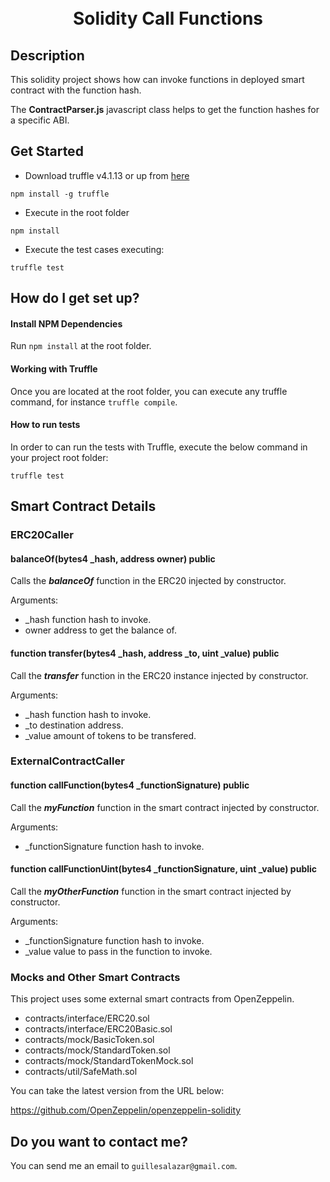 <h1 align="center">
<br>
Solidity Call Functions
<br>
</h1>

## Description

This solidity project shows how can invoke functions in deployed smart contract with the function hash.

The **ContractParser.js** javascript class helps to get the function hashes for a specific ABI.

## Get Started

* Download truffle v4.1.13 or up from [here](https://github.com/trufflesuite/truffle/releases)

```
npm install -g truffle
```
* Execute in the root folder
```
npm install
```
* Execute the test cases executing:
```
truffle test
```
## How do I get set up?

#### Install NPM Dependencies

Run ```npm install``` at the root folder.

#### Working with Truffle

Once you are located at the root folder, you can execute any truffle command, for instance ```truffle compile```.

#### How to run tests

In order to can run the tests with Truffle, execute the below command in your project root folder:

```truffle test```

## Smart Contract Details

### ERC20Caller

#### balanceOf(bytes4 _hash, address owner) public
Calls the ***balanceOf*** function in the ERC20 injected by constructor.

Arguments:

 - _hash function hash to invoke.
 - owner address to get the balance of.

#### function transfer(bytes4 _hash, address _to, uint _value) public
Call the ***transfer*** function in the ERC20 instance injected by constructor.

Arguments:

 - _hash function hash to invoke.
 - _to destination address.
 - _value amount of tokens to be transfered.
 
### ExternalContractCaller

#### function callFunction(bytes4 _functionSignature) public
Call the ***myFunction*** function in the smart contract injected by constructor.

Arguments:
 - _functionSignature function hash to invoke.

#### function callFunctionUint(bytes4 _functionSignature, uint _value) public

Call the ***myOtherFunction*** function in the smart contract injected by constructor.

Arguments:
 - _functionSignature function hash to invoke.
 - _value value to pass in the function to invoke.

### Mocks and Other Smart Contracts

  This project uses some external smart contracts from OpenZeppelin.

 - contracts/interface/ERC20.sol
 - contracts/interface/ERC20Basic.sol
 - contracts/mock/BasicToken.sol
 - contracts/mock/StandardToken.sol
 - contracts/mock/StandardTokenMock.sol
 - contracts/util/SafeMath.sol

 You can take the latest version from the URL below:

https://github.com/OpenZeppelin/openzeppelin-solidity

## Do you want to contact me?

You can send me an email to ```guillesalazar@gmail.com```.